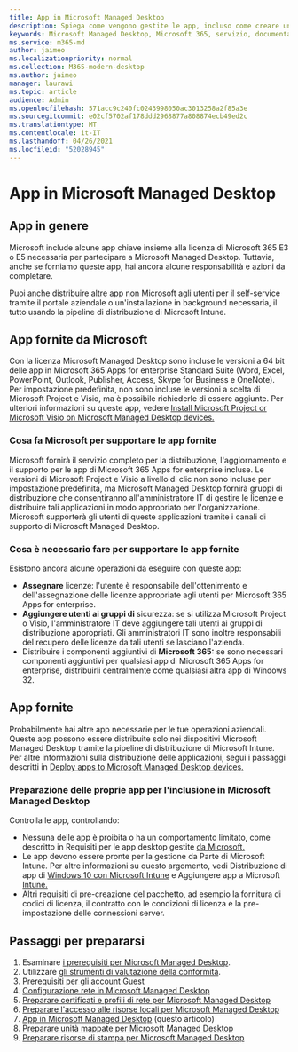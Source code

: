 ```yaml
---
title: App in Microsoft Managed Desktop
description: Spiega come vengono gestite le app, incluso come creare un pacchetto, distribuirle e supportarle.
keywords: Microsoft Managed Desktop, Microsoft 365, servizio, documentazione
ms.service: m365-md
author: jaimeo
ms.localizationpriority: normal
ms.collection: M365-modern-desktop
ms.author: jaimeo
manager: laurawi
ms.topic: article
audience: Admin
ms.openlocfilehash: 571acc9c240fc0243998050ac3013258a2f85a3e
ms.sourcegitcommit: e02cf5702af178ddd2968877a808874ecb49ed2c
ms.translationtype: MT
ms.contentlocale: it-IT
ms.lasthandoff: 04/26/2021
ms.locfileid: "52028945"
---
```

# <a name="apps-in-microsoft-managed-desktop"></a>App in Microsoft Managed Desktop

<!--This topic is the target for 2 "Learn more" links in the Admin Portal (aka.ms/app-overview;app-package); also target for link from Online resources (aka.ms/app-overviewmmd-app-prep) do not delete.-->

<!--Applications: supported/onboard/deployment -->
 
## <a name="apps-generally"></a>App in genere

Microsoft include alcune app chiave insieme alla licenza di Microsoft 365 E3 o E5 necessaria per partecipare a Microsoft Managed Desktop. Tuttavia, anche se forniamo queste app, hai ancora alcune responsabilità e azioni da completare.

Puoi anche distribuire altre app non Microsoft agli utenti per il self-service tramite il portale aziendale o un'installazione in background necessaria, il tutto usando la pipeline di distribuzione di Microsoft Intune. 

## <a name="apps-provided-by-microsoft"></a>App fornite da Microsoft

Con la licenza Microsoft Managed Desktop sono incluse le versioni a 64 bit delle app in Microsoft 365 Apps for enterprise Standard Suite (Word, Excel, PowerPoint, Outlook, Publisher, Access, Skype for Business e OneNote). Per impostazione predefinita, non sono incluse  le versioni a scelta di Microsoft Project e Visio, ma è possibile richiederle di essere aggiunte. Per ulteriori informazioni su queste app, vedere [Install Microsoft Project or Microsoft Visio on Microsoft Managed Desktop devices.](../get-started/project-visio.md)

### <a name="what-microsoft-does-to-support-the-apps-we-provide"></a>Cosa fa Microsoft per supportare le app fornite

Microsoft fornirà il servizio completo per la distribuzione, l'aggiornamento e il supporto per le app di Microsoft 365 Apps for enterprise incluse. Le versioni di Microsoft Project e  Visio a livello di clic non sono incluse per impostazione predefinita, ma Microsoft Managed Desktop fornirà gruppi di distribuzione che consentiranno all'amministratore IT di gestire le licenze e distribuire tali applicazioni in modo appropriato per l'organizzazione. Microsoft supporterà gli utenti di queste applicazioni tramite i canali di supporto di Microsoft Managed Desktop.

### <a name="what-you-need-to-do-to-support-the-apps-we-provide"></a>Cosa è necessario fare per supportare le app fornite

Esistono ancora alcune operazioni da eseguire con queste app:

- **Assegnare** licenze: l'utente è responsabile dell'ottenimento e dell'assegnazione delle licenze appropriate agli utenti per Microsoft 365 Apps for enterprise.
- **Aggiungere utenti ai gruppi di** sicurezza: se si utilizza Microsoft Project o Visio, l'amministratore IT deve aggiungere tali utenti ai gruppi di distribuzione appropriati. Gli amministratori IT sono inoltre responsabili del recupero delle licenze da tali utenti se lasciano l'azienda.
- Distribuire i componenti aggiuntivi di **Microsoft 365:** se sono necessari componenti aggiuntivi per qualsiasi app di Microsoft 365 Apps for enterprise, distribuirli centralmente come qualsiasi altra app di Windows 32. 

## <a name="apps-you-provide"></a>App fornite

Probabilmente hai altre app necessarie per le tue operazioni aziendali. Queste app possono essere distribuite solo nei dispositivi Microsoft Managed Desktop tramite la pipeline di distribuzione di Microsoft Intune. Per altre informazioni sulla distribuzione delle applicazioni, segui i passaggi descritti in [Deploy apps to Microsoft Managed Desktop devices.](../get-started/deploy-apps.md)

### <a name="preparing-your-own-apps-for-inclusion-in-microsoft-managed-desktop"></a>Preparazione delle proprie app per l'inclusione in Microsoft Managed Desktop
Controlla le app, controllando:

- Nessuna delle app è proibita o ha un comportamento limitato, come descritto in Requisiti per le app desktop gestite [da Microsoft.](../service-description/mmd-app-requirements.md)
- Le app devono essere pronte per la gestione da Parte di Microsoft Intune. Per altre informazioni su questo argomento, vedi Distribuzione di app di [Windows 10 con Microsoft Intune](/intune/apps-windows-10-app-deploy) e Aggiungere app a Microsoft [Intune.](/intune/apps-add)
- Altri requisiti di pre-creazione del pacchetto, ad esempio la fornitura di codici di licenza, il contratto con le condizioni di licenza e la pre-impostazione delle connessioni server.

## <a name="steps-to-get-ready"></a>Passaggi per prepararsi

1. Esaminare [i prerequisiti per Microsoft Managed Desktop](prerequisites.md).
2. Utilizzare [gli strumenti di valutazione della conformità](readiness-assessment-tool.md).
3. [Prerequisiti per gli account Guest](guest-accounts.md)
4. [Configurazione rete in Microsoft Managed Desktop](network.md)
5. [Preparare certificati e profili di rete per Microsoft Managed Desktop](certs-wifi-lan.md)
6. [Preparare l'accesso alle risorse locali per Microsoft Managed Desktop](authentication.md)
7. [App in Microsoft Managed Desktop](apps.md) (questo articolo)
8. [Preparare unità mappate per Microsoft Managed Desktop](mapped-drives.md)
9. [Preparare risorse di stampa per Microsoft Managed Desktop](printing.md)
